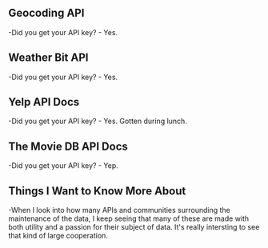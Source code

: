 ## Geocoding API

-Did you get your API key?
    - Yes.

## Weather Bit API

-Did you get your API key?
    - Yes.

## Yelp API Docs

-Did you get your API key?
    - Yes. Gotten during lunch.

## The Movie DB API Docs

-Did you get your API key?
    - Yep.

## Things I Want to Know More About

-When I look into how many APIs and communities surrounding the maintenance of the data, I keep seeing that many of these are made with both utility and a passion for their subject of data. It's really intersting to see that kind of large cooperation.
